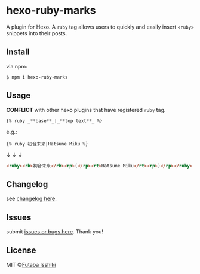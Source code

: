 # hexo-ruby-marks
A plugin for Hexo. A `ruby` tag allows users to quickly and easily insert `<ruby>` snippets into their posts.

## Install
via npm:

`$ npm i hexo-ruby-marks`

## Usage

**CONFLICT** with other hexo plugins that have registered `ruby` tag.
```ejs
{% ruby _**base**_|_**top text**_ %}
```

e.g.:
```ejs
{% ruby 初音未来|Hatsune Miku %}
```

↓ ↓ ↓

```html
<ruby><rb>初音未来</rb><rp>(</rp><rt>Hatsune Miku</rt><rp>)</rp></ruby>
```

## Changelog
see [changelog here](https://github.com/issiki/hexo-ruby-marks/blob/master/CHANGELOG.md).

## Issues
submit [issues or bugs here](https://github.com/issiki/hexo-ruby-marks/issues). Thank you!

## License
MIT ©[Futaba Isshiki](https://futaba.love)
